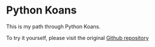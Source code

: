 Python Koans
============

This is my path through Python Koans.

To try it yourself, please visit the original [Github repository](https://github.com/gregmalcolm/python_koans)